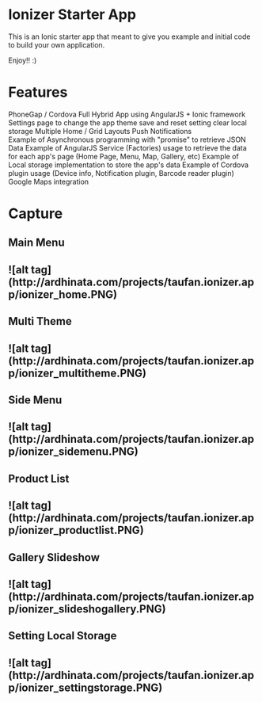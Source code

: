 Ionizer Starter App
==========================

This is an Ionic starter app that meant to give you example and initial code to build your own application.

Enjoy!! :)

<H1>Features</H1>

PhoneGap / Cordova Full Hybrid App using AngularJS + Ionic framework  
Settings page to 
	change the app theme 
	save and reset setting
	clear local storage
Multiple Home / Grid Layouts 
Push Notifications  
Example of Asynchronous programming with "promise" to retrieve JSON Data
Example of AngularJS Service (Factories) usage to retrieve the data for each app's page (Home Page, Menu, Map, Gallery, etc) 
Example of Local storage implementation to store the app's data
Example of Cordova plugin usage (Device info, Notification plugin, Barcode reader plugin)
Google Maps integration

<H1> Capture </H1> 

<h2>Main Menu<h2> 
![alt tag](http://ardhinata.com/projects/taufan.ionizer.app/ionizer_home.PNG)

<h2>Multi Theme<h2> 
![alt tag](http://ardhinata.com/projects/taufan.ionizer.app/ionizer_multitheme.PNG)

<h2>Side Menu<h2> 
![alt tag](http://ardhinata.com/projects/taufan.ionizer.app/ionizer_sidemenu.PNG)

<h2>Product List<h2> 
![alt tag](http://ardhinata.com/projects/taufan.ionizer.app/ionizer_productlist.PNG)

<h2>Gallery Slideshow<h2> 
![alt tag](http://ardhinata.com/projects/taufan.ionizer.app/ionizer_slideshogallery.PNG)

<h2>Setting Local Storage<h2> 
![alt tag](http://ardhinata.com/projects/taufan.ionizer.app/ionizer_settingstorage.PNG)


